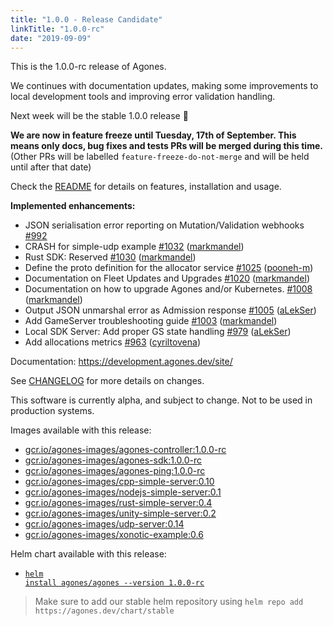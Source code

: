 ```yaml
---
title: "1.0.0 - Release Candidate"
linkTitle: "1.0.0-rc"
date: "2019-09-09"
---
```


This is the 1.0.0-rc release of Agones.

We continues with documentation updates, making some improvements to local development tools and
improving error validation handling.

Next week will be the stable 1.0.0 release 🎉

**We are now in feature freeze until Tuesday, 17th of September. This means only docs, bug fixes and tests PRs will be merged during this time.**  
(Other PRs will be labelled `feature-freeze-do-not-merge` and will be held until after that date)

Check the <a href="https://github.com/googleforgames/agones/tree/release-1.0.0-rc" data-proofer-ignore>README</a> for details on features, installation and usage.

**Implemented enhancements:**

- JSON serialisation error reporting on Mutation/Validation webhooks [\#992](https://github.com/googleforgames/agones/issues/992)
- CRASH for simple-udp example [\#1032](https://github.com/googleforgames/agones/pull/1032) ([markmandel](https://github.com/markmandel))
- Rust SDK: Reserved [\#1030](https://github.com/googleforgames/agones/pull/1030) ([markmandel](https://github.com/markmandel))
- Define the proto definition for the allocator service [\#1025](https://github.com/googleforgames/agones/pull/1025) ([pooneh-m](https://github.com/pooneh-m))
- Documentation on Fleet Updates and Upgrades [\#1020](https://github.com/googleforgames/agones/pull/1020) ([markmandel](https://github.com/markmandel))
- Documentation on how to upgrade Agones and/or Kubernetes. [\#1008](https://github.com/googleforgames/agones/pull/1008) ([markmandel](https://github.com/markmandel))
- Output JSON unmarshal error as Admission response [\#1005](https://github.com/googleforgames/agones/pull/1005) ([aLekSer](https://github.com/aLekSer))
- Add GameServer troubleshooting guide [\#1003](https://github.com/googleforgames/agones/pull/1003) ([markmandel](https://github.com/markmandel))
- Local SDK Server: Add proper GS state handling [\#979](https://github.com/googleforgames/agones/pull/979) ([aLekSer](https://github.com/aLekSer))
- Add allocations metrics [\#963](https://github.com/googleforgames/agones/pull/963) ([cyriltovena](https://github.com/cyriltovena))

Documentation: https://development.agones.dev/site/

See <a href="https://github.com/googleforgames/agones/blob/release-1.0.0-rc/CHANGELOG.md" data-proofer-ignore>CHANGELOG</a> for more details on changes.

This software is currently alpha, and subject to change. Not to be used in production systems.

Images available with this release:

- [gcr.io/agones-images/agones-controller:1.0.0-rc](https://gcr.io/agones-images/agones-controller:1.0.0-rc)
- [gcr.io/agones-images/agones-sdk:1.0.0-rc](https://gcr.io/agones-images/agones-sdk:1.0.0-rc)
- [gcr.io/agones-images/agones-ping:1.0.0-rc](https://gcr.io/agones-images/agones-ping:1.0.0-rc)
- [gcr.io/agones-images/cpp-simple-server:0.10](https://gcr.io/agones-images/cpp-simple-server:0.10)
- [gcr.io/agones-images/nodejs-simple-server:0.1](https://gcr.io/agones-images/nodejs-simple-server:0.1)
- [gcr.io/agones-images/rust-simple-server:0.4](https://gcr.io/agones-images/rust-simple-server:0.4)
- [gcr.io/agones-images/unity-simple-server:0.2](https://gcr.io/agones-images/unity-simple-server:0.2)
- [gcr.io/agones-images/udp-server:0.14](https://gcr.io/agones-images/udp-server:0.14)
- [gcr.io/agones-images/xonotic-example:0.6](https://gcr.io/agones-images/xonotic-example:0.6)

Helm chart available with this release:

- <a href="https://agones.dev/chart/stable/agones-1.0.0-rc.tgz" data-proofer-ignore><code>helm install agones/agones --version 1.0.0-rc</code></a>

> Make sure to add our stable helm repository using `helm repo add https://agones.dev/chart/stable`